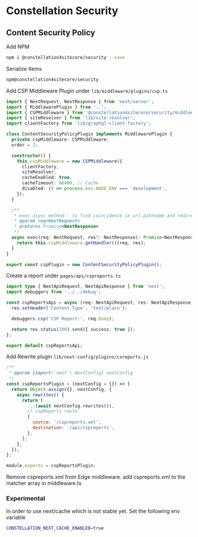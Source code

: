 # Constellation Security

## Content Security Policy

Add NPM

```bash
npm i @constellation4sitecore/security --save
```

Serialize Items

```bash
npm@constellation4sitecore/security
```

Add CSP Middleware Plugin under `lib/middleware/plugins/csp.ts`

```ts
import { NextRequest, NextResponse } from 'next/server';
import { MiddlewarePlugin } from '..';
import { CSPMiddleware } from '@constellation4sitecore/security/middleware';
import { siteResolver } from 'lib/site-resolver';
import clientFactory from 'lib/graphql-client-factory';

class ContentSecurityPolicyPlugin implements MiddlewarePlugin {
  private cspMiddleware: CSPMiddleware;
  order = 2;

  constructor() {
    this.cspMiddleware = new CSPMiddleware({
      clientFactory,
      siteResolver,
      cacheEnabled: true,
      cacheTimeout: 86400, // Cache
      disabled: () => process.env.NODE_ENV === 'development',
    });
  }

  /**
   * exec async method - to find coincidence in url.pathname and redirects of site
   * @param req<NextRequest>
   * @returns Promise<NextResponse>
   */
  async exec(req: NextRequest, res?: NextResponse): Promise<NextResponse> {
    return this.cspMiddleware.getHandler()(req, res);
  }
}

export const cspPlugin = new ContentSecurityPolicyPlugin();
```

Create a report under `pages/api/cspreports.ts`

```ts
import type { NextApiRequest, NextApiResponse } from 'next';
import debuggers from '../../debug';

const cspReportsApi = async (req: NextApiRequest, res: NextApiResponse): Promise<void> => {
  res.setHeader('Content-Type', 'text/plain');

  debuggers.csp('CSP Report:', req.body);

  return res.status(200).send({ success: true });
};

export default cspReportsApi;
```

Add Rewrite plugin `lib/next-config/plugins/csreports.js`

```js
/**
 * @param {import('next').NextConfig} nextConfig
 */
const cspReportsPlugin = (nextConfig = {}) => {
  return Object.assign({}, nextConfig, {
    async rewrites() {
      return [
        ...(await nextConfig.rewrites()),
        // cspReports route
        {
          source: '/cspreports.xml',
          destination: '/api/cspreports',
        },
      ];
    },
  });
};

module.exports = cspReportsPlugin;
```

Remove cspreports.xml from Edge middleware. add cspreports.xml to the matcher array in middleware.ts

### Experimental

In order to use next/cache which is not stable yet. Set the following env variable

```bash
CONSTELLATION_NEXT_CACHE_ENABLED=true
```
